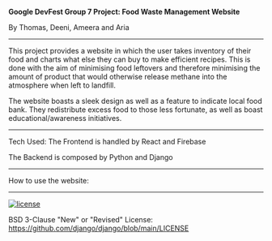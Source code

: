 **Google DevFest Group 7 Project: Food Waste Management Website**

By Thomas, Deeni, Ameera and Aria

--------------------------------------------------------------

This project provides a website in which the user takes inventory of their food and charts what else they can buy to make efficient recipes. This is done with the aim of minimising food leftovers and therefore minimising the amount of product that would otherwise release methane into the atmosphere when left to landfill.

The website boasts a sleek design as well as a feature to indicate local food bank. They redistribute excess food to those less fortunate, as well as boast educational/awareness initiatives.

--------------------------------------------------------------

Tech Used:
The Frontend is handled by React and Firebase

The Backend is composed by Python and Django

--------------------------------------------------------------

How to use the website:



--------------------------------------------------------------

[![license](https://img.shields.io/github/license/dec0dOS/amazing-github-template.svg?style=flat-square)](LICENSE)

BSD 3-Clause "New" or "Revised" License: https://github.com/django/django/blob/main/LICENSE
